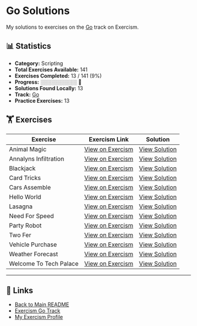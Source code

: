 # Go Solutions

My solutions to exercises on the [Go](https://exercism.org/tracks/go) track on Exercism.

## 📊 Statistics

- **Category:** Scripting
- **Total Exercises Available:** 141
- **Exercises Completed:** 13 / 141 (9%)
- **Progress:** ░░░░░░░░░░ 🔴
- **Solutions Found Locally:** 13
- **Track:** [Go](https://exercism.org/tracks/go)
- **Practice Exercises:** 13

## 🏋️ Exercises

| Exercise | Exercism Link | Solution |
|----------|---------------|----------|
| Animal Magic | [View on Exercism](https://exercism.org/tracks/go/exercises/animal-magic) | [View Solution](animal-magic/README.md) |
| Annalyns Infiltration | [View on Exercism](https://exercism.org/tracks/go/exercises/annalyns-infiltration) | [View Solution](annalyns-infiltration/README.md) |
| Blackjack | [View on Exercism](https://exercism.org/tracks/go/exercises/blackjack) | [View Solution](blackjack/README.md) |
| Card Tricks | [View on Exercism](https://exercism.org/tracks/go/exercises/card-tricks) | [View Solution](card-tricks/README.md) |
| Cars Assemble | [View on Exercism](https://exercism.org/tracks/go/exercises/cars-assemble) | [View Solution](cars-assemble/README.md) |
| Hello World | [View on Exercism](https://exercism.org/tracks/go/exercises/hello-world) | [View Solution](hello-world/README.md) |
| Lasagna | [View on Exercism](https://exercism.org/tracks/go/exercises/lasagna) | [View Solution](lasagna/README.md) |
| Need For Speed | [View on Exercism](https://exercism.org/tracks/go/exercises/need-for-speed) | [View Solution](need-for-speed/README.md) |
| Party Robot | [View on Exercism](https://exercism.org/tracks/go/exercises/party-robot) | [View Solution](party-robot/README.md) |
| Two Fer | [View on Exercism](https://exercism.org/tracks/go/exercises/two-fer) | [View Solution](two-fer/README.md) |
| Vehicle Purchase | [View on Exercism](https://exercism.org/tracks/go/exercises/vehicle-purchase) | [View Solution](vehicle-purchase/README.md) |
| Weather Forecast | [View on Exercism](https://exercism.org/tracks/go/exercises/weather-forecast) | [View Solution](weather-forecast/README.md) |
| Welcome To Tech Palace | [View on Exercism](https://exercism.org/tracks/go/exercises/welcome-to-tech-palace) | [View Solution](welcome-to-tech-palace/README.md) |

---

## 🔗 Links

- [Back to Main README](../README.md)
- [Exercism Go Track](https://exercism.org/tracks/go)
- [My Exercism Profile](https://exercism.org/profiles/princemuel)
